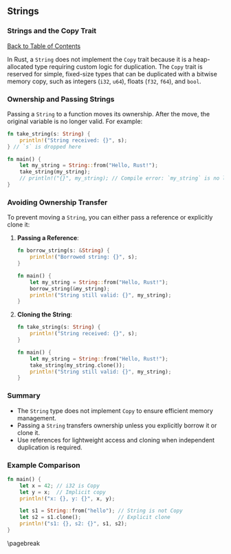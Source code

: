 ## Strings

### Strings and the Copy Trait
[Back to Table of Contents](#table-of-contents)

In Rust, a `String` does not implement the `Copy` trait because it is a heap-allocated type requiring custom logic for duplication. The `Copy` trait is reserved for simple, fixed-size types that can be duplicated with a bitwise memory copy, such as integers (`i32`, `u64`), floats (`f32`, `f64`), and `bool`.

### Ownership and Passing Strings
Passing a `String` to a function moves its ownership. After the move, the original variable is no longer valid. For example:

```rust
fn take_string(s: String) {
    println!("String received: {}", s);
} // `s` is dropped here

fn main() {
    let my_string = String::from("Hello, Rust!");
    take_string(my_string);
    // println!("{}", my_string); // Compile error: `my_string` is no longer valid
}
```

### Avoiding Ownership Transfer
To prevent moving a `String`, you can either pass a reference or explicitly clone it:

1. **Passing a Reference**:
   ```rust
   fn borrow_string(s: &String) {
       println!("Borrowed string: {}", s);
   }

   fn main() {
       let my_string = String::from("Hello, Rust!");
       borrow_string(&my_string);
       println!("String still valid: {}", my_string);
   }
   ```

2. **Cloning the String**:
   ```rust
   fn take_string(s: String) {
       println!("String received: {}", s);
   }

   fn main() {
       let my_string = String::from("Hello, Rust!");
       take_string(my_string.clone());
       println!("String still valid: {}", my_string);
   }
   ```

### Summary

- The `String` type does not implement `Copy` to ensure efficient memory management.
- Passing a `String` transfers ownership unless you explicitly borrow it or clone it.
- Use references for lightweight access and cloning when independent duplication is required.

### Example Comparison

```rust
fn main() {
    let x = 42; // i32 is Copy
    let y = x;  // Implicit copy
    println!("x: {}, y: {}", x, y);

    let s1 = String::from("hello"); // String is not Copy
    let s2 = s1.clone();            // Explicit clone
    println!("s1: {}, s2: {}", s1, s2);
}
```

\pagebreak
